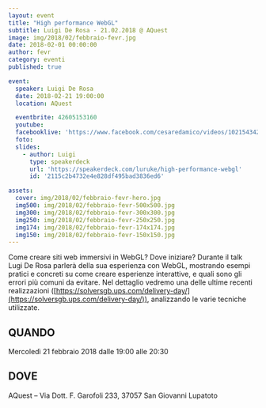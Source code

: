 ```yaml
---
layout: event
title: "High performance WebGL"
subtitle: Luigi De Rosa - 21.02.2018 @ AQuest
image: img/2018/02/febbraio-fevr.jpg
date: 2018-02-01 00:00:00
author: fevr
category: eventi
published: true

event:
  speaker: Luigi De Rosa
  date: 2018-02-21 19:00:00
  location: AQuest

  eventbrite: 42605153160
  youtube:
  facebooklive: 'https://www.facebook.com/cesaredamico/videos/10215434258240012/'
  foto: 
  slides:
    - author: Luigi
      type: speakerdeck
      url: 'https://speakerdeck.com/luruke/high-performance-webgl'
      id: '2115c2b4732e4e828df495bad3836ed6'

assets:
  cover: img/2018/02/febbraio-fevr-hero.jpg
  img500: img/2018/02/febbraio-fevr-500x500.jpg
  img300: img/2018/02/febbraio-fevr-300x300.jpg
  img250: img/2018/02/febbraio-fevr-250x250.jpg
  img174: img/2018/02/febbraio-fevr-174x174.jpg
  img150: img/2018/02/febbraio-fevr-150x150.jpg
---
```


Come creare siti web immersivi in WebGL? Dove iniziare?
Durante il talk Lugi De Rosa parlerà della sua esperienza con WebGL, mostrando esempi pratici e concreti su come creare esperienze interattive, e quali sono gli errori più comuni da evitare.
Nel dettaglio vedremo una delle ultime recenti realizzazioni ([https://solversgb.ups.com/delivery-day/](https://solversgb.ups.com/delivery-day/)), analizzando le varie tecniche utilizzate.

## QUANDO

Mercoledì 21 febbraio 2018 dalle 19:00 alle 20:30

## DOVE

AQuest – Via Dott. F. Garofoli 233, 37057 San Giovanni Lupatoto
